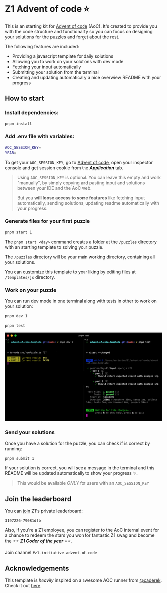 # Z1 Advent of code ⭐️

This is an starting kit for [Advent of code](https://adventofcode.com) (AoC). It's created to provide you with the code structure and functionality so you can focus on designing your solutions for the puzzles and forget about the rest.

The following features are included:

- Providing a javascript template for daily solutions
- Allowing you to work on your solutions with dev mode
- Fetching your input automatically
- Submitting your solution from the terminal
- Creating and updating automatically a nice overwiew README with your progress

## How to start

### Install dependencies:

```bash
pnpm install
```

### Add .env file with variables:

```bash
AOC_SESSION_KEY=
YEAR=
```

To get your `AOC_SESSION_KEY`, go to [Advent of code](https://adventofcode.com), open your inspector console and get session cookie from the **_Application_** tab.

> Using `AOC_SESSION_KEY` is optional.
> You can leave this empty and work "manually", by simply copying and pasting input and solutions between your IDE and the AoC web.
>
> But you **will loose access to some features** like fetching input automatically, sending solutions, updating readme automatically with your progress.

### Generate files for your first puzzle

```bash
pnpm start 1
```

The `pnpm start <day>` command creates a folder at the `/puzzles` directory with an starting template to solving your puzzle.

The `/puzzles` directory will be your main working directory, containing all your solutions.

You can customize this template to your liking by editing files at `/templates/js` directory.

### Work on your puzzle

You can run dev mode in one terminal along with tests in other to work on your solution:

```bash
pnpm dev 1
```

```bash
pnpm test
```

![work on your puzzle, screenshot of terminal](./images/screenshot.png)

### Send your solutions

Once you have a solution for the puzzle, you can check if is correct by running:

```bash
pnpm submit 1
```

If your solution is correct, you will see a message in the terminal and this README will be updated automatically to show your progress ✨.

> This would be available _ONLY_ for users with an `AOC_SESSION_KEY`

## Join the leaderboard

You can [join](https://adventofcode.com/2022/leaderboard/private) Z1's private leaderboard:

```
3197226-79081dfb
```

Also, if you're a Z1 employee, you can register to the AoC internal event for a chance to redeem the stars you won for fantastic Z1 swag and become the ⭐️⭐️ **_Z1 Coder of the year_** ⭐️⭐️.

Join channel `#z1-initiative-advent-of-code`

## Acknowledgements

This template is _heavily_ inspired on a awesome AOC runner from [@caderek](https://github.com/caderek). Check it out [here](https://github.com/caderek/aocrunner).
